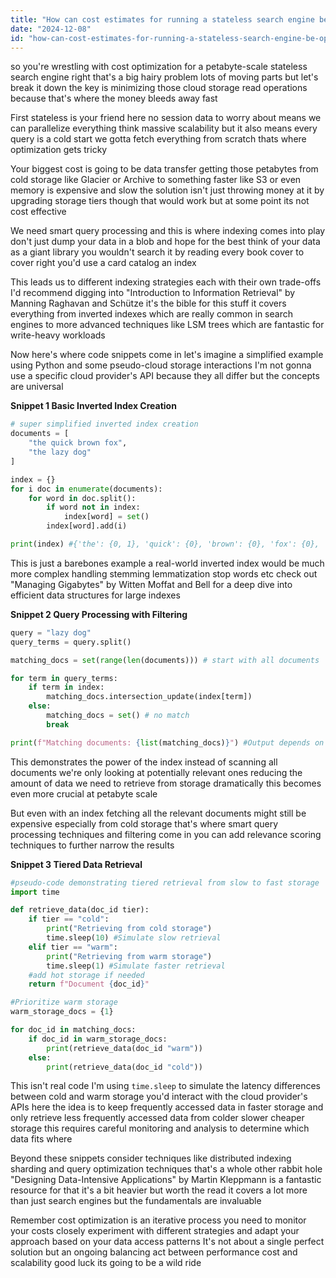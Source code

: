 ```yaml
---
title: "How can cost estimates for running a stateless search engine be optimized when querying petabyte-scale datasets from cloud storage?"
date: "2024-12-08"
id: "how-can-cost-estimates-for-running-a-stateless-search-engine-be-optimized-when-querying-petabyte-scale-datasets-from-cloud-storage"
---
```


 so you're wrestling with cost optimization for a petabyte-scale stateless search engine right  that's a big hairy problem  lots of moving parts  but let's break it down  the key is minimizing those cloud storage read operations  because that's where the money bleeds away fast

First  stateless is your friend here  no session data to worry about means we can parallelize everything  think massive scalability  but it also means every query is a cold start  we gotta fetch everything from scratch  thats where optimization gets tricky

Your biggest cost is going to be data transfer  getting those petabytes from cold storage like Glacier or Archive to something faster like S3 or even memory is expensive  and slow  the solution isn't just throwing money at it by upgrading storage tiers though that would work but at some point its not cost effective

We need smart query processing  and this is where indexing comes into play  don't just dump your data in a blob and hope for the best  think of your data as a giant library  you wouldn't search it by reading every book cover to cover right  you'd use a card catalog an index

This leads us to different indexing strategies each with their own trade-offs  I'd recommend digging into "Introduction to Information Retrieval" by Manning Raghavan and Schütze  it's the bible for this stuff  it covers everything from inverted indexes  which are really common in search engines  to more advanced techniques like LSM trees  which are fantastic for write-heavy workloads

Now here's where code snippets come in  let's imagine a simplified example using Python and some pseudo-cloud storage interactions  I'm not gonna use a specific cloud provider's API because they all differ  but the concepts are universal

**Snippet 1 Basic Inverted Index Creation**

```python
# super simplified inverted index creation
documents = [
    "the quick brown fox",
    "the lazy dog"
]

index = {}
for i doc in enumerate(documents):
    for word in doc.split():
        if word not in index:
            index[word] = set()
        index[word].add(i)

print(index) #{'the': {0, 1}, 'quick': {0}, 'brown': {0}, 'fox': {0}, 'lazy': {1}, 'dog': {1}}
```

This is just a barebones example  a real-world inverted index would be much more complex  handling stemming lemmatization stop words etc  check out "Managing Gigabytes" by Witten Moffat and Bell for a deep dive into efficient data structures for large indexes

**Snippet 2  Query Processing with Filtering**

```python
query = "lazy dog"
query_terms = query.split()

matching_docs = set(range(len(documents))) # start with all documents

for term in query_terms:
    if term in index:
        matching_docs.intersection_update(index[term])
    else:
        matching_docs = set() # no match
        break

print(f"Matching documents: {list(matching_docs)}") #Output depends on the query
```

This demonstrates the power of the index  instead of scanning all documents  we're only looking at potentially relevant ones  reducing the amount of data we need to retrieve from storage dramatically  this becomes even more crucial at petabyte scale

But even with an index  fetching all the relevant documents might still be expensive  especially from cold storage  that's where smart query processing techniques and filtering come in  you can add relevance scoring techniques to further narrow the results

**Snippet 3  Tiered Data Retrieval**

```python
#pseudo-code demonstrating tiered retrieval from slow to fast storage
import time

def retrieve_data(doc_id tier):
    if tier == "cold":
        print("Retrieving from cold storage")
        time.sleep(10) #Simulate slow retrieval
    elif tier == "warm":
        print("Retrieving from warm storage")
        time.sleep(1) #Simulate faster retrieval
    #add hot storage if needed
    return f"Document {doc_id}"

#Prioritize warm storage
warm_storage_docs = {1}

for doc_id in matching_docs:
    if doc_id in warm_storage_docs:
        print(retrieve_data(doc_id "warm"))
    else:
        print(retrieve_data(doc_id "cold"))

```

This isn't real code  I'm using `time.sleep` to simulate the latency differences between cold and warm storage  you'd interact with the cloud provider's APIs here  the idea is to keep frequently accessed data in faster storage  and only retrieve less frequently accessed data from colder slower cheaper storage  this requires careful monitoring and analysis to determine which data fits where

Beyond these snippets  consider techniques like distributed indexing  sharding  and query optimization techniques  that's a whole other rabbit hole  "Designing Data-Intensive Applications" by Martin Kleppmann is a fantastic resource for that  it's a bit heavier but worth the read  it covers a lot more than just search engines but the fundamentals are invaluable

Remember  cost optimization is an iterative process  you need to monitor your costs closely  experiment with different strategies  and adapt your approach based on your data access patterns  It's not about a single perfect solution but an ongoing balancing act between performance cost and scalability  good luck its going to be a wild ride
